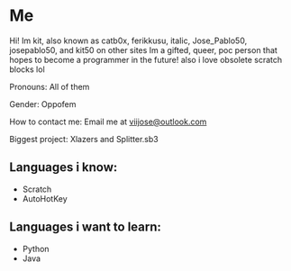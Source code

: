 # Me
Hi! Im kit, also known as catb0x, ferikkusu, itaIic, Jose_Pablo50, josepablo50, and kit50 on other sites
Im a gifted, queer, poc person that hopes to become a programmer in the future!
also i love obsolete scratch blocks lol

Pronouns: All of them

Gender: Oppofem

How to contact me: Email me at viijose@outlook.com

Biggest project: Xlazers and Splitter.sb3

## Languages i know:
- Scratch
- AutoHotKey

## Languages i want to learn:
- Python
- Java
